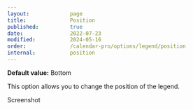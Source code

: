 ```yaml
---
layout:             page
title:              Position
published:          true
date:               2022-07-23
modified:           2024-05-16
order:              /calendar-pro/options/legend/position
internal:           position
---
```

**Default value:** Bottom

This option allows you to change the position of the legend.

<todo>Screenshot</todo>